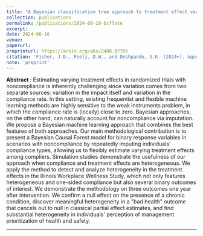 ```yaml
---
title: "A Bayesian classification tree approach to treatment effect variation with noncompliance"
collection: publications
permalink: /publications/2024-08-16-bcflate
excerpt: 
date: 2024-08-16
venue:
paperurl: 
preprinturl: https://arxiv.org/abs/2408.07765
citation: 'Fisher, J.D., Puelz, D.W., and Deshpande, S.K. (2024+). &quot;A Bayesian classification tree approach to treatment effect variation with noncompliance.&quot;' arXiv: 2408.07765.
note: 'preprint'
---
```


<b> Abstract </b>:
Estimating varying treatment effects in randomized trials with noncompliance is inherently challenging since variation comes from two separate sources: variation in the impact itself and variation in the compliance rate. In this setting, existing frequentist and flexible machine learning methods are highly sensitive to the weak instruments problem, in which the compliance rate is (locally) close to zero. Bayesian approaches, on the other hand, can naturally account for noncompliance via imputation. We propose a Bayesian machine learning approach that combines the best features of both approaches. Our main methodological contribution is to present a Bayesian Causal Forest model for binary response variables in scenarios with noncompliance by repeatedly imputing individuals' compliance types, allowing us to flexibly estimate varying treatment effects among compliers. Simulation studies demonstrate the usefulness of our approach when compliance and treatment effects are heterogeneous. We apply the method to detect and analyze heterogeneity in the treatment effects in the Illinois Workplace Wellness Study, which not only features heterogeneous and one-sided compliance but also several binary outcomes of interest. We demonstrate the methodology on three outcomes one year after intervention. We confirm a null effect on the presence of a chronic condition, discover meaningful heterogeneity in a "bad health" outcome that cancels out to null in classical partial effect estimates, and find substantial heterogeneity in individuals' perception of management prioritization of health and safety.

---



